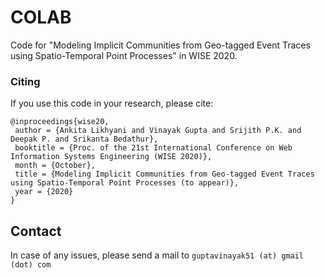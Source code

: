# COLAB
Code for "Modeling Implicit Communities from Geo-tagged Event Traces using Spatio-Temporal Point Processes" in WISE 2020.

### Citing
If you use this code in your research, please cite:

```
@inproceedings{wise20,
 author = {Ankita Likhyani and Vinayak Gupta and Srijith P.K. and Deepak P. and Srikanta Bedathur},
 booktitle = {Proc. of the 21st International Conference on Web Information Systems Engineering (WISE 2020)},
 month = {October},
 title = {Modeling Implicit Communities from Geo-tagged Event Traces using Spatio-Temporal Point Processes (to appear)},
 year = {2020}
}
```

## Contact
In case of any issues, please send a mail to
```guptavinayak51 (at) gmail (dot) com```
